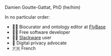 Damien Goutte-Gattat, PhD (he/him)

In no particular order:

* 🧑‍🔬 Biocurator and ontology editor at [FlyBase](https://flybase.org/)
* 🧑‍💻 Free software developer
* 🧑‍💻 [Slackware](http://www.slackware.com/) user
* 🥷 Digital privacy advocate
* 🇫🇷 French
